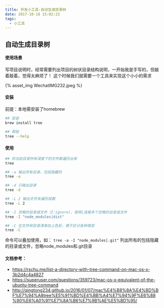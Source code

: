 ```yaml
---
title: 开发小工具-自动生成目录树
date: 2017-10-18 15:02:23
tags:
  - 小工具
---
```



## 自动生成目录树
#### 使用场景
写项目说明时，经常需要列出项目的树状目录结构说明，一开始我是手写的，但敲着敲着，觉得太麻烦了！
这个时候我们就需要一个工具来实现这个小小的需求
<!-- more -->
<div style="width: 500px">
  {% asset_img WechatIMG232.jpeg %}
</div>

#### 安装
前提：本地需安装了homebrew

```bash
## 安装
brew install tree

## 帮助
tree --help
```

#### 使用
```bash
## 将当前目录所有深度下的文件都遍历出来
tree

## -a 输出所有目录，包括隐藏的
tree -a

## -d 只输出目录
tree -d

## -L 2 输出文件夹遍历层数
tree -L 2

## -I 忽略的目录或文件（I:ignore)，使用|连接多个忽略的目录或文件
tree -I "node_modules|dist"

## -C 在文件和目录清单加上色彩，便于区分各种类型
tree -C
```

命令可以叠加使用，如：
`tree -a -I "node_modules|.git"`
列出所有的包括隐藏的目录或文件，忽略node_modules和.git目录

#### 文档参考：
- https://rschu.me/list-a-directory-with-tree-command-on-mac-os-x-3b2d4c4a4827
- https://superuser.com/questions/359723/mac-os-x-equivalent-of-the-ubuntu-tree-command
- http://qingtong234.github.io/2016/01/07/mac%E4%B8%8A%E4%BD%BF%E7%94%A8tree%E5%91%BD%E4%BB%A4%E7%94%9F%E6%88%90%E6%A0%91%E7%8A%B6%E7%9B%AE%E5%BD%95/
